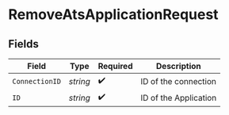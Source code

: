 # RemoveAtsApplicationRequest


## Fields

| Field                 | Type                  | Required              | Description           |
| --------------------- | --------------------- | --------------------- | --------------------- |
| `ConnectionID`        | *string*              | :heavy_check_mark:    | ID of the connection  |
| `ID`                  | *string*              | :heavy_check_mark:    | ID of the Application |